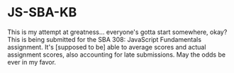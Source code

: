 # JS-SBA-KB
This is my attempt at greatness... everyone's gotta start somewhere, okay?
This is being submitted for the SBA 308: JavaScript Fundamentals assignment. It's [supposed to be] able to average scores and actual assignment scores, also accounting for late submissions.
May the odds be ever in my favor.
